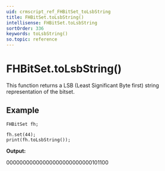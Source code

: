 ```yaml
---
uid: crmscript_ref_FHBitSet_toLsbString
title: FHBitSet.toLsbString()
intellisense: FHBitSet.toLsbString
sortOrder: 336
keywords: toLsbString()
so.topic: reference
---
```


# FHBitSet.toLsbString()

This function returns a LSB (Least Significant Byte first) string representation of the bitset.

## Example
    
    FHBitSet fh;
    
    fh.set(44);
    print(fh.toLsbString());

**Output:**

00000000000000000000000000101100
